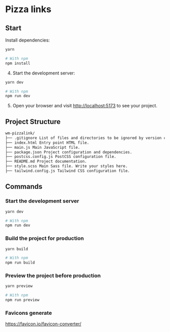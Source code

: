 # Pizza links

## Start

Install dependencies:

```sh
yarn

# With npm
npm install
```

4. Start the development server:

```sh
yarn dev

# With npm
npm run dev
```

5. Open your browser and visit [http://localhost:5173](http://localhost:5173) to see your project.

## Project Structure

```md
wm-pizzalink/
├── .gitignore List of files and directories to be ignored by version control.
├── index.html Entry point HTML file.
├── main.js Main JavaScript file.
├── package.json Project configuration and dependencies.
├── postcss.config.js PostCSS configuration file.
├── README.md Project documentation.
├── style.scss Main Sass file. Write your styles here.
├── tailwind.config.js Tailwind CSS configuration file.
```

## Commands

### Start the development server

```sh
yarn dev

# With npm
npm run dev
```

### Build the project for production

```sh
yarn build

# With npm
npm run build
```

### Preview the project before production

```sh
yarn preview

# With npm
npm run preview
```

### Favicons generate

https://favicon.io/favicon-converter/
